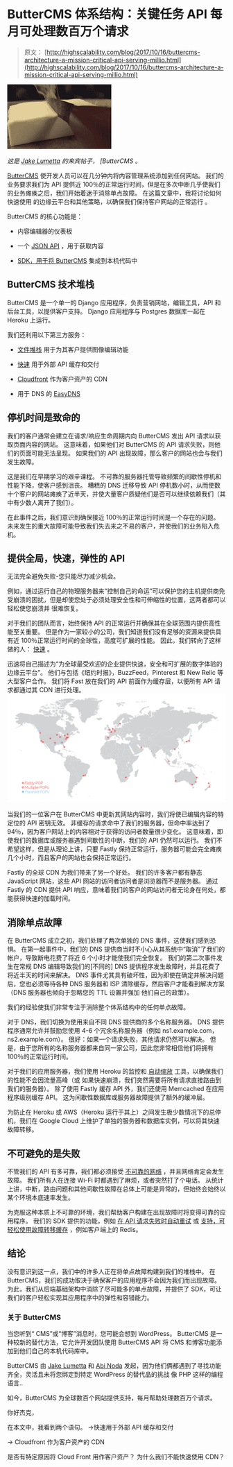 # ButterCMS 体系结构：关键任务 API 每月可处理数百万个请求

> 原文： [http://highscalability.com/blog/2017/10/16/buttercms-architecture-a-mission-critical-api-serving-millio.html](http://highscalability.com/blog/2017/10/16/buttercms-architecture-a-mission-critical-api-serving-millio.html)

![](img/73b3493317ddb8421dbc8da23b060ef8.png)

*这是 [Jake Lumetta](https://twitter.com/jakelumetta) 的来宾帖子， [ButterCMS [](https://buttercms.com/) 。*

[ButterCMS](https://buttercms.com/) 使开发人员可以在几分钟内将内容管理系统添加到任何网站。 我们的业务要求我们为 API 提供近 100％的正常运行时间，但是在多次中断几乎使我们的业务瘫痪之后，我们开始着迷于消除单点故障。 在这篇文章中，我将讨论如何快速使用 [](https://www.fastly.com/)的边缘云平台和其他策略，以确保我们保持客户网站的正常运行 。

ButterCMS 的核心功能是：

*   内容编辑器的仪表板

*   一个 [JSON API](https://buttercms.com/docs/api/) ，用于获取内容

*   [SDK，用于将 ButterCMS](https://github.com/buttercms) 集成到本机代码中

## ButterCMS 技术堆栈

ButterCMS 是一个单一的 Django 应用程序，负责营销网站，编辑工具，API 和后台工具，以提供客户支持。 Django 应用程序与 Postgres 数据库一起在 Heroku 上运行。

我们还利用以下第三方服务：

*   [文件堆栈](https://www.filestack.com/) 用于为其客户提供图像编辑功能

*   [快速](https://www.fastly.com/) 用于外部 API 缓存和交付

*   [Cloudfront](https://aws.amazon.com/cloudfront/) 作为客户资产的 CDN

*   用于 DNS 的 [EasyDNS](https://www.easydns.com/)

## 停机时间是致命的

我们的客户通常会建立在请求/响应生命周期内向 ButterCMS 发出 API 请求以获取页面内容的网站。 这意味着，如果他们对 ButterCMS 的 API 请求失败，则他们的页面可能无法呈现。 如果我们的 API 出现故障，那么客户的网站也会与我们发生故障。

这是我们在早期学习的艰辛课程。 不可靠的服务器托管导致频繁的间歇性停机和性能下降，使客户感到沮丧。 糟糕的 DNS 迁移导致 API 停机数小时，从而使数十个客户的网站瘫痪了近半天，并使大量客户质疑他们是否可以继续依赖我们（其中有少数人离开了我们）。

在此事件之后，我们意识到确保接近 100％的正常运行时间是一个存在的问题。 未来发生的重大故障可能导致我们失去来之不易的客户，并使我们的业务陷入危机。

## 提供全局，快速，弹性的 API

无法完全避免失败-您只能尽力减少机会。

例如，通过运行自己的物理服务器来“控制自己的命运”可以保护您的主机提供商免受崩溃的困扰，但是却使您处于必须处理安全性和可伸缩性的位置，这两者都可以轻松使您崩溃并 很难恢复。

对于我们的团队而言，始终保持 API 的正常运行并确保其在全球范围内提供高性能至关重要。 但是作为一家较小的公司，我们知道我们没有足够的资源来提供具有近 100％正常运行时间的全球性，高度可扩展的性能。 因此，我们转向了这样做的人： [快速](https://www.fastly.com/) 。

迅速将自己描述为“为全球最受欢迎的企业提供快速，安全和可扩展的数字体验的边缘云平台”。 他们与包括《纽约时报》，BuzzFeed，Pinterest 和 New Relic 等大型客户合作。 我们将 Fast 放在我们的 API 前面作为缓存层，以便所有 API 请求都通过其 CDN 进行处理。 ![](img/23f51f8296408b47a4f28e71b6ffafb1.png)

当我们的一位客户在 ButterCMS 中更新其网站内容时，我们将使已编辑内容的特定位的 API 密钥无效。 非缓存的请求命中了我们的服务器，但命中率达到了 94％，因为客户网站上的内容相对于获得的访问者数量很少变化。 这意味着，即使我们的数据库或服务器遇到间歇性的中断，我们的 API 仍然可以运行。 我们不希望这样，但是从理论上讲，只要 Fastly 保持正常运行，服务器可能会完全瘫痪几个小时，而且客户的网站也会保持正常运行。

Fastly 的全球 CDN 为我们带来了另一个好处。 我们的许多客户都有静态 JavaScript 网站，这些 API 网站的访问者访问者是浏览器而不是服务器。 通过 Fastly 的 CDN 提供 API 响应，意味着我们的客户的网站访问者无论身在何处，都能获得快速的加载时间。

## 消除单点故障

在 ButterCMS 成立之初，我们处理了两次单独的 DNS 事件，这使我们感到恐惧。 在第一起事件中，我们的 DNS 提供商当时不小心从其系统中“取消”了我们的帐户，导致断电花费了将近 6 个小时才能使我们完全恢复。 我们的第二次事件发生在常规 DNS 编辑导致我们的[不同的] DNS 提供程序发生故障时，并且花费了将近半天的时间来解决。 DNS 事件尤其具有破坏性，因为即使在确定并解决问题后，您也必须等待各种 DNS 服务器和 ISP 清除缓存，然后客户才能看到解决方案（DNS 服务器也倾向于忽略您的 TTL 设置并强加 他们自己的政策）。

我们的经验使我们非常专注于消除整个体系结构中的任何单点故障。

对于 DNS，我们切换为使用来自不同 DNS 提供商的多个名称服务器。 DNS 提供程序通常允许并鼓励您使用 4-6 个冗余名称服务器（例如 ns1.example.com，ns2.example.com）。 很好：如果一个请求失败，其他请求仍然可以解决。 但是，由于您所有的名称服务器都来自同一家公司，因此您非常相信他们将拥有 100％的正常运行时间。

对于我们的应用服务器，我们使用 Heroku 的监控和 [自动缩放](https://blog.heroku.com/heroku-autoscaling) 工具，以确保我们的性能不会因流量高峰（或 如果快速崩溃，我们突然需要将所有请求直接路由到我们的服务器）。 除了使用 Fastly 缓存 API 外，我们还使用 Memcached 在应用程序级别缓存 API。 这为间歇性数据库或服务器故障提供了额外的缓冲层。

为防止在 Heroku 或 AWS（Heroku 运行于其上）之间发生极少数情况下的总停机，我们在 Google Cloud 上维护了单独的服务器和数据库实例，可以将其快速故障转移。

## 不可避免的是失败

不管我们的 API 有多可靠，我们都必须接受 [不可靠的网络](https://en.wikipedia.org/wiki/Fallacies_of_distributed_computing) ，并且网络肯定会发生故障。 我们所有人在连接 Wi-Fi 时都遇到了麻烦，或者突然打了个电话。 从统计上讲，中断，路由问题和其他间歇性故障在总体上可能是异常的，但始终会始终以某个环境本底速率发生。

为克服这种本质上不可靠的环境，我们帮助客户构建在出现故障时将变得可靠的应用程序。 我们的 SDK 提供的功能，例如 [在 API 请求失败时自动重试](https://github.com/ButterCMS/buttercms-csharp/pull/2) 或 [支持，可轻松使用故障转移缓存](https://github.com/ButterCMS/buttercms-ruby#fallback-data-store) ，例如客户端上的 Redis。

## 结论

没有意识到这一点，我们中的许多人正在将单点故障构建到我们的堆栈中。 在 ButterCMS，我们的成功取决于确保客户的应用程序不会因为我们而出现故障。 为此，我们从后端基础架构中消除了尽可能多的单点故障，并提供了 SDK，可让我们的客户轻松实现其应用程序中的弹性和容错能力。

### 关于 ButterCMS

当您听到“ CMS”或“博客”消息时，您可能会想到 WordPress。 ButterCMS 是一种较新的替代方法，它允许开发团队使用 ButterCMS API 将 CMS 和博客功能添加到他们自己的本机代码库中。

ButterCMS 由 [Jake Lumetta](https://twitter.com/jakelumetta) 和 [Abi Noda](https://twitter.com/abi) 发起，因为他们俩都遇到了寻找功能齐全，灵活且未将您绑定到特定 WordPress 的替代品的挑战 像 PHP 这样的编程语言..

如今，ButterCMS 为全球数百个网站提供支持，每月帮助处理数百万个请求。

你好杰克，

在本文中，我看到两个语句。
->快速用于外部 API 缓存和交付

-> Cloudfront 作为客户资产的 CDN

是否有特定原因将 Cloud Front 用作客户资产？ 为什么我们不能快速使用 CDN？